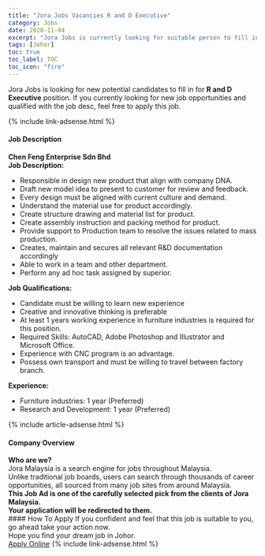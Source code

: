 ```yaml
---
title: "Jora Jobs Vacancies R and D Executive" 
category: Jobs 
date: 2020-11-04 
excerpt: "Jora Jobs is currently looking for suitable person to fill in the R and D Executive which positioned at Johor" 
tags: [Johor] 
toc: true 
toc_label: TOC 
toc_icon: "fire" 
--- 
```


<p>Jora Jobs is looking for new potential candidates to fill in for <b>R and D Executive</b> position. If you currently looking for new job opportunities and qualified with the job desc, feel free to apply this job.
</p>{% include link-adsense.html %} 
<div><div><div><h4>Job Description</h4></div></div><div><div><span><div><div><strong>Chen Feng Enterprise Sdn Bhd</strong></div><div><div><strong>Job Description:</strong></div><ul><li>Responsible in design new product that align with company DNA.</li><li>Draft new model idea to present to customer for review and feedback.</li><li>Every design must be aligned with current culture and demand.</li><li>Understand the material use for product accordingly.</li><li>Create structure drawing and material list for product.</li><li>Create assembly instruction and packing method for product.</li><li>Provide support to Production team to resolve the issues related to mass production.</li><li>Creates, maintain and secures all relevant R&amp;D documentation accordingly</li><li>Able to work in a team and other department.</li><li>Perform any ad hoc task assigned by superior.</li></ul><div><div><strong>Job Qualifications:</strong></div><ul><li>Candidate must be willing to learn new experience</li><li>Creative and innovative thinking is preferable</li><li>At least 1 years working experience in furniture industries is required for this position.</li><li>Required Skills: AutoCAD, Adobe Photoshop and Illustrator and Microsoft Office.</li><li>Experience with CNC program is an advantage.</li><li>Possess own transport and must be willing to travel between factory branch.</li></ul><div><div><strong>Experience:</strong></div><ul><li>Furniture industries: 1 year (Preferred)</li><li>Research and Development: 1 year (Preferred)</li></ul></div></div></div></div></span></div></div></div> 
{% include article-adsense.html %} 
<div><div><div><h4>Company Overview</h4></div></div><div><div><span><div><div>
<strong>Who are we?</strong></div>
<div>
	Jora Malaysia is a search engine for jobs throughout Malaysia.<br>
	Unlike traditional job boards, users can search through thousands of career opportunities, all sourced from many job sites from around Malaysia.&#160;</div>
<div>
<div>
<strong>This Job Ad is one of the carefully selected pick from the clients of Jora Malaysia.</strong></div>
<div>
<strong>Your application will be redirected to them.</strong></div>
</div></div></span></div></div></div> 
#### How To Apply 
If you confident and feel that this job is suitable to you, go ahead take your action now. <br/> 
Hope you find your dream job in Johor. <br/> 
<a href="https://www.jobstreet.com.my/en/job/r-and-d-executive-4417281?jobId=jobstreet-my-job-4417281&sectionRank=19&token=0~5501bf9d-7b50-46db-b56d-acaba021a6ea&fr=SRP%20View%20In%20New%20Ta" class="btn btn--info" target="_blank" rel="nofollow noopenner">Apply Online</a> 
{% include link-adsense.html %} 